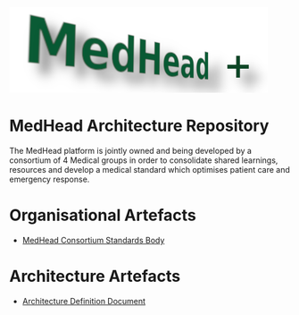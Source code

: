 ![MedHead Logo](./images/logo.png)
# MedHead Architecture Repository

The MedHead platform is jointly owned and being developed by a consortium of 4 Medical groups in order to consolidate shared learnings, resources and develop a medical standard which optimises patient care and emergency response.

# Organisational Artefacts

* [MedHead Consortium Standards Body](./artefacts/organisation/org-chart/)


# Architecture Artefacts

* [Architecture Definition Document](./artefacts/architecture/architecture-definition-document/)

